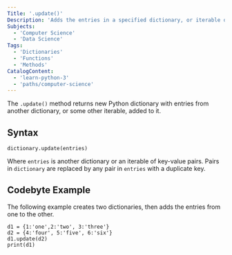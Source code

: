 ```yaml
---
Title: '.update()'
Description: 'Adds the entries in a specified dictionary, or iterable of key-value pairs, to a dictionary.'
Subjects:
  - 'Computer Science'
  - 'Data Science'
Tags:
  - 'Dictionaries'
  - 'Functions'
  - 'Methods'
CatalogContent:
  - 'learn-python-3'
  - 'paths/computer-science'
---
```


The `.update()` method returns new Python dictionary with entries from another dictionary, or some other iterable, added to it.

## Syntax

```pseudo
dictionary.update(entries)
```

Where `entries` is another dictionary or an iterable of key-value pairs. Pairs in `dictionary` are replaced by any pair in `entries` with a duplicate key.

## Codebyte Example

The following example creates two dictionaries, then adds the entries from one to the other.

```codebyte/python
d1 = {1:'one',2:'two', 3:'three'}
d2 = {4:'four', 5:'five', 6:'six'}
d1.update(d2)
print(d1)
```
